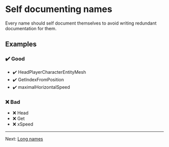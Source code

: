 # Self documenting names

Every name should self document themselves to avoid writing redundant documentation for them.

## Examples

### ✔️ Good

- ✔️ HeadPlayerCharacterEntityMesh
- ✔️ GetIndexFromPosition
- ✔️ maximalHorizontalSpeed

### ❌ Bad

- ❌ Head
- ❌ Get
- ❌ xSpeed

---

Next: [Long names](Long%20names)